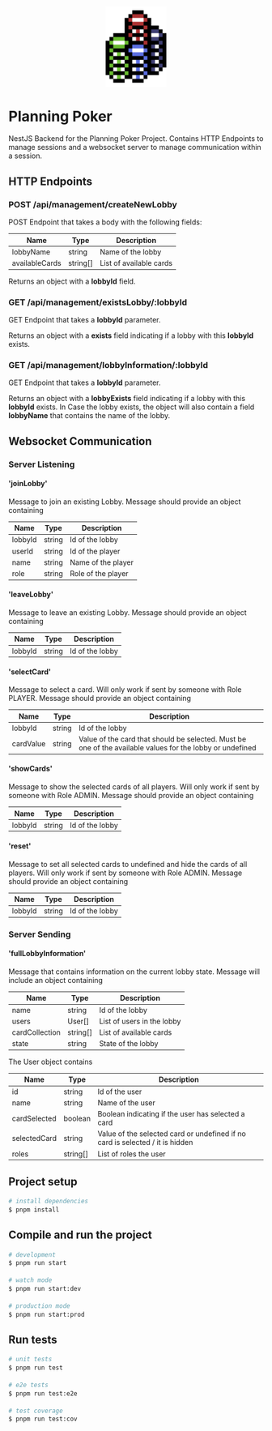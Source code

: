 <p align="center">
  <img src="../frontend/public/logo_large.png" width="120" alt="Planning Poker Logo" />
</p>

# Planning Poker

NestJS Backend for the Planning Poker Project.
Contains HTTP Endpoints to manage sessions and a websocket server to manage communication within a session.

## HTTP Endpoints

### POST /api/management/createNewLobby

POST Endpoint that takes a body with the following fields:

| Name           | Type     | Description             |
| -------------- | -------- | ----------------------- |
| lobbyName      | string   | Name of the lobby       |
| availableCards | string[] | List of available cards |

Returns an object with a **lobbyId** field.

### GET /api/management/existsLobby/:lobbyId

GET Endpoint that takes a **lobbyId** parameter.

Returns an object with a **exists** field indicating if a lobby with this **lobbyId** exists.

### GET /api/management/lobbyInformation/:lobbyId

GET Endpoint that takes a **lobbyId** parameter.

Returns an object with a **lobbyExists** field indicating if a lobby with this **lobbyId** exists.
In Case the lobby exists, the object will also contain a field **lobbyName** that contains the name of the lobby.

## Websocket Communication

### Server Listening

#### 'joinLobby'

Message to join an existing Lobby.
Message should provide an object containing

| Name    | Type   | Description        |
| ------- | ------ | ------------------ |
| lobbyId | string | Id of the lobby    |
| userId  | string | Id of the player   |
| name    | string | Name of the player |
| role    | string | Role of the player |

#### 'leaveLobby'

Message to leave an existing Lobby.
Message should provide an object containing

| Name    | Type   | Description     |
| ------- | ------ | --------------- |
| lobbyId | string | Id of the lobby |

#### 'selectCard'

Message to select a card.
Will only work if sent by someone with Role PLAYER.
Message should provide an object containing

| Name      | Type   | Description                                                                                               |
| --------- | ------ | --------------------------------------------------------------------------------------------------------- |
| lobbyId   | string | Id of the lobby                                                                                           |
| cardValue | string | Value of the card that should be selected. Must be one of the available values for the lobby or undefined |

#### 'showCards'

Message to show the selected cards of all players.
Will only work if sent by someone with Role ADMIN.
Message should provide an object containing

| Name    | Type   | Description     |
| ------- | ------ | --------------- |
| lobbyId | string | Id of the lobby |

#### 'reset'

Message to set all selected cards to undefined and hide the cards of all players.
Will only work if sent by someone with Role ADMIN.
Message should provide an object containing

| Name    | Type   | Description     |
| ------- | ------ | --------------- |
| lobbyId | string | Id of the lobby |

### Server Sending

#### 'fullLobbyInformation'

Message that contains information on the current lobby state.
Message will include an object containing

| Name           | Type     | Description                |
| -------------- | -------- | -------------------------- |
| name           | string   | Id of the lobby            |
| users          | User[]   | List of users in the lobby |
| cardCollection | string[] | List of available cards    |
| state          | string   | State of the lobby         |

The User object contains

| Name         | Type     | Description                                                                   |
| ------------ | -------- | ----------------------------------------------------------------------------- |
| id           | string   | Id of the user                                                                |
| name         | string   | Name of the user                                                              |
| cardSelected | boolean  | Boolean indicating if the user has selected a card                            |
| selectedCard | string   | Value of the selected card or undefined if no card is selected / it is hidden |
| roles        | string[] | List of roles the user                                                        |

## Project setup

```bash
# install dependencies
$ pnpm install
```

## Compile and run the project

```bash
# development
$ pnpm run start

# watch mode
$ pnpm run start:dev

# production mode
$ pnpm run start:prod
```

## Run tests

```bash
# unit tests
$ pnpm run test

# e2e tests
$ pnpm run test:e2e

# test coverage
$ pnpm run test:cov
```
